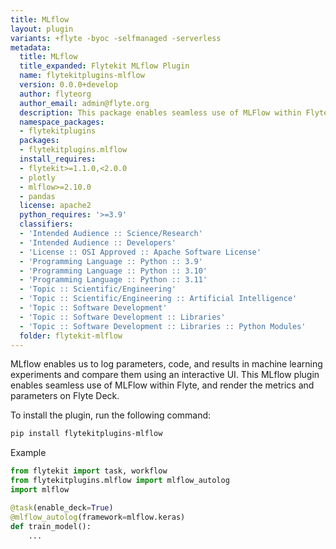 ```yaml
---
title: MLflow
layout: plugin
variants: +flyte -byoc -selfmanaged -serverless
metadata:
  title: MLflow
  title_expanded: Flytekit MLflow Plugin
  name: flytekitplugins-mlflow
  version: 0.0.0+develop
  author: flyteorg
  author_email: admin@flyte.org
  description: This package enables seamless use of MLFlow within Flyte
  namespace_packages:
  - flytekitplugins
  packages:
  - flytekitplugins.mlflow
  install_requires:
  - flytekit>=1.1.0,<2.0.0
  - plotly
  - mlflow>=2.10.0
  - pandas
  license: apache2
  python_requires: '>=3.9'
  classifiers:
  - 'Intended Audience :: Science/Research'
  - 'Intended Audience :: Developers'
  - 'License :: OSI Approved :: Apache Software License'
  - 'Programming Language :: Python :: 3.9'
  - 'Programming Language :: Python :: 3.10'
  - 'Programming Language :: Python :: 3.11'
  - 'Topic :: Scientific/Engineering'
  - 'Topic :: Scientific/Engineering :: Artificial Intelligence'
  - 'Topic :: Software Development'
  - 'Topic :: Software Development :: Libraries'
  - 'Topic :: Software Development :: Libraries :: Python Modules'
  folder: flytekit-mlflow
---
```



MLflow enables us to log parameters, code, and results in machine learning experiments and compare them using an interactive UI.
This MLflow plugin enables seamless use of MLFlow within Flyte, and render the metrics and parameters on Flyte Deck.

To install the plugin, run the following command:

```bash
pip install flytekitplugins-mlflow
```

Example
```python
from flytekit import task, workflow
from flytekitplugins.mlflow import mlflow_autolog
import mlflow

@task(enable_deck=True)
@mlflow_autolog(framework=mlflow.keras)
def train_model():
    ...
```
